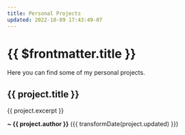 ```yaml
---
title: Personal Projects
updated: 2022-10-09 17:43:49-07
---
```


# {{ $frontmatter.title }}

Here you can find some of my personal projects.

<div v-for="project in projects">

<h2><a :href="`${constants.baseUrl}${project.path}`">{{ project.title }}</a></h2>

{{ project.excerpt }}

**~ {{ project.author }}** ({{ transformDate(project.updated) }})

</div>

<script setup>
import data from '../../data.json'
import constants from '../../.vitepress/constants.js'

// sort projects
const projects = (data['projects'] || []).sort(
  (a, b) => new Date(b.updated) - new Date(a.updated)
)

const transformDate = (date) =>
  new Date(date).toLocaleDateString('en-US', {
    year: 'numeric',
    month: 'long',
    day: 'numeric'
  })
</script>
